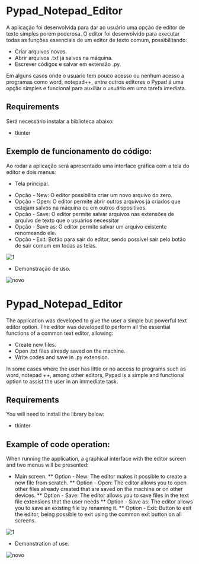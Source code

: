 # Pypad_Notepad_Editor
 A aplicação foi desenvolvida para dar ao usuário uma opção de editor de texto simples porém poderosa. 
 O editor foi desenvolvido para executar todas as funções essenciais de um editor de texto comum, possibilitando:

* Criar arquivos novos.
* Abrir arquivos .txt já salvos na máquina.
* Escrever códigos e salvar em extensão .py.

Em alguns casos onde o usuário tem pouco acesso ou nenhum acesso a programas como word, notepad++, entre outros editores o Pypad é uma opção simples e funcional para auxiliar o usuário em uma tarefa imediata.
  
## Requirements
Será necessário instalar a biblioteca abaixo:
* tkinter

## Exemplo de funcionamento do código:
Ao rodar a aplicação será apresentado uma interface gráfica com a tela do editor e dois menus:

* Tela principal.
- Opção - New: O editor possibilita criar um novo arquivo do zero.
- Opção - Open: O editor permite abrir outros arquivos já criados que estejam salvos na máquina ou em outros dispositivos.
- Opção - Save: O editor permite salvar arquivos nas extensões de arquivo de texto que o usuários necessitar
- Opção - Save as: O editor permite salvar um arquivo existente renomeando ele.
- Opção - Exit: Botão para sair do editor, sendo possível sair pelo botão de sair comum em todas as telas.

![1](https://user-images.githubusercontent.com/40063504/84579245-aef7bd00-ada2-11ea-852c-e2aa71d02c5c.PNG)


* Demonstração de uso.

![novo](https://user-images.githubusercontent.com/40063504/84579341-44934c80-ada3-11ea-8e36-dd5283290b45.gif)



# Pypad_Notepad_Editor
The application was developed to give the user a simple but powerful text editor option.
The editor was developed to perform all the essential functions of a common text editor, allowing:

* Create new files.
* Open .txt files already saved on the machine.
* Write codes and save in .py extension.

In some cases where the user has little or no access to programs such as word, notepad ++, among other editors, Pypad is a simple and functional option to assist the user in an immediate task.
  
## Requirements
You will need to install the library below:
* tkinter

## Example of code operation:
When running the application, a graphical interface with the editor screen and two menus will be presented:

* Main screen.
** Option - New: The editor makes it possible to create a new file from scratch.
** Option - Open: The editor allows you to open other files already created that are saved on the machine or on other devices.
** Option - Save: The editor allows you to save files in the text file extensions that the user needs
** Option - Save as: The editor allows you to save an existing file by renaming it.
** Option - Exit: Button to exit the editor, being possible to exit using the common exit button on all screens.

![1](https://user-images.githubusercontent.com/40063504/84579245-aef7bd00-ada2-11ea-852c-e2aa71d02c5c.PNG)


* Demonstration of use.

![novo](https://user-images.githubusercontent.com/40063504/84579341-44934c80-ada3-11ea-8e36-dd5283290b45.gif)